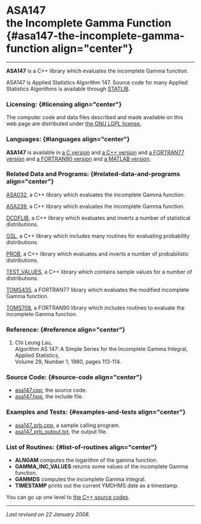 ASA147\
the Incomplete Gamma Function {#asa147-the-incomplete-gamma-function align="center"}
=============================

------------------------------------------------------------------------

**ASA147** is a C++ library which evaluates the incomplete Gamma
function.

ASA147 is Applied Statistics Algorithm 147. Source code for many Applied
Statistics Algorithms is available through
[STATLIB](http://lib.stat.cmu.edu/apstat).

### Licensing: {#licensing align="center"}

The computer code and data files described and made available on this
web page are distributed under [the GNU LGPL
license.](../../txt/gnu_lgpl.txt)

### Languages: {#languages align="center"}

**ASA147** is available in [a C version](../../c_src/asa147/asa147.html)
and [a C++ version](../../cpp_src/asa147/asa147.html) and [a FORTRAN77
version](../../f77_src/asa147/asa147.html) and [a FORTRAN90
version](../../f_src/asa147/asa147.html) and [a MATLAB
version](../../m_src/asa147/asa147.html).

### Related Data and Programs: {#related-data-and-programs align="center"}

[ASA032](../../cpp_src/asa032/asa032.html), a C++ library which
evaluates the incomplete Gamma function.

[ASA239](../../cpp_src/asa239/asa239.html), a C++ library which
evaluates the incomplete Gamma function.

[DCDFLIB](../../cpp_src/dcdflib/dcdflib.html), a C++ library which
evaluates and inverts a number of statistical distributions.

[GSL](../../cpp_src/gsl/gsl.html), a C++ library which includes many
routines for evaluating probability distributions.

[PROB](../../cpp_src/prob/prob.html), a C++ library which evaluates and
inverts a number of probabilistic distributions.

[TEST\_VALUES](../../cpp_src/test_values/test_values.html), a C++
library which contains sample values for a number of distributions.

[TOMS435](../../f77_src/toms435/toms435.html), a FORTRAN77 library which
evaluates the modified incomplete Gamma function.

[TOMS708](../../f_src/toms708/toms708.html), a FORTRAN90 library which
includes routines to evaluate the incomplete Gamma function.

### Reference: {#reference align="center"}

1.  Chi Leung Lau,\
    Algorithm AS 147: A Simple Series for the Incomplete Gamma
    Integral,\
    Applied Statistics,\
    Volume 29, Number 1, 1980, pages 113-114.

### Source Code: {#source-code align="center"}

-   [asa147.cpp](asa147.cpp), the source code.
-   [asa147.hpp](asa147.hpp), the include file.

### Examples and Tests: {#examples-and-tests align="center"}

-   [asa147\_prb.cpp](asa147_prb.cpp), a sample calling program.
-   [asa147\_prb\_output.txt](asa147_prb_output.txt), the output file.

### List of Routines: {#list-of-routines align="center"}

-   **ALNGAM** computes the logarithm of the gamma function.
-   **GAMMA\_INC\_VALUES** returns some values of the incomplete Gamma
    function.
-   **GAMMDS** computes the incomplete Gamma integral.
-   **TIMESTAMP** prints out the current YMDHMS date as a timestamp.

You can go up one level to [the C++ source codes](../cpp_src.html).

------------------------------------------------------------------------

*Last revised on 22 January 2008.*
